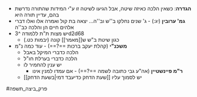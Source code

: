 * **הגדרה**: כשאין הלכה כאיזה שיטה, אבל הגיעו לשיטה זו ע"י המידות שהתורה נדרשת בהם, עדיין תורה היא
* **גמ' ערובין** (יג:) - ג' שנים נחלקו ב''ש וב''ה… יצאה בת קול ואמרה אלו ואלו דברי אלהים חיים הן והלכה כב''ה
* יש מצות ת"ת ללמודה ^3d2d68
	* כגון שיטת ב"ש ש[[מאמר]] קונה (יבמות כט.)
* **משכנ"י** (קהלת יעקב ברכות ==?==) - עוד כמה נ"מ
	* הלכה כדברי המיקל באבל
	* הלכה כדברי בערלת חו"ל
	* יש ענין להחמיר לו
		* **ר"מ פיינשטיין** (אה"ע גבי כתובה לשמה ==?==) - אם עמדו למנין אינו
	* יש לסמוך עליו [[שעת הדחק כדיעבד דמי|בשעת הדחק]]

#פרק_ביצה_תשפה 